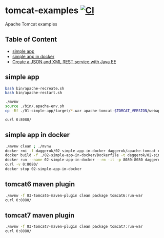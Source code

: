 # tomcat-examples [![CI](https://github.com/daggerok/tomcat-examples/actions/workflows/ci.yml/badge.svg)](https://github.com/daggerok/tomcat-examples/actions/workflows/ci.yml)
Apache Tomcat examples

## Table of Content

* [simple app](#simple-app)
* [simple app in docker](#simple-app-in-docker)
* [Create a JSON and XML REST service with Java EE](https://www.youtube.com/watch?v=1kuMP2bUwpw)

## simple app

```bash
bash bin/apache-recreate.sh
bash bin/apache-restart.sh

./mvnw
source ./bin/.apache-env.sh
cp -Rf ./01-simple-app/target/*.war apache-tomcat-$TOMCAT_VERSION/webapps/ROOT.war

curl 0:8080/
```

## simple app in docker

```bash
./mvnw clean ; ./mvnw
docker rmi -f daggerok/02-simple-app-in-docker daggerok/apache-tomcat daggerok/apache-tomcat:9.0.37 daggerok/apache-tomcat:8
docker build -f ./02-simple-app-in-docker/Dockerfile -t daggerok/02-simple-app-in-docker ./01-simple-app
docker run --name 02-simple-app-in-docker --rm -it -p 8080:8080 daggerok/02-simple-app-in-docker
curl -v 0:8080/
docker stop 02-simple-app-in-docker
```

## tomcat6 maven plugin

```bash
./mvnw -f 03-tomcat6-maven-plugin clean package tomcat6:run-war
curl 0:8080/
```

## tomcat7 maven plugin

```bash
./mvnw -f 03-tomcat7-maven-plugin clean package tomcat7:run-war
curl 0:8080/
```
